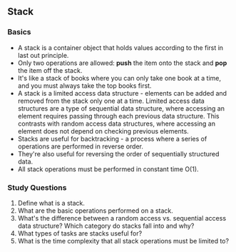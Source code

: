 ## Stack

### Basics

  * A stack is a container object that holds values according to the first in last out principle.
  * Only two operations are allowed: **push** the item onto the stack and **pop** the item off the stack.
  * It's like  a stack of books where you can only take one book at a time, and you must always take the top books first.  
  * A stack is a limited access data structure - elements can be added and removed from the stack only one at a time. Limited access data structures are a type of sequential data structure, where accessing an element requires passing through each previous data structure. This contrasts with random access data structures, where accessing an element does not depend on checking previous elements. 
  * Stacks are useful for backtracking - a process where a series of operations are performed in reverse order.
  * They're also useful for reversing the order of sequentially structured data.
  * All stack operations must be performed in constant time O(1).


### Study Questions 
1. Define what is a stack.
2. What are the basic operations performed on a stack.
3. What's the difference between a random access vs. sequential access data structure? Which category do stacks fall into and why? 
4. What types of tasks are stacks useful for?
5. What is the time complexity that all stack operations must be limited to?
